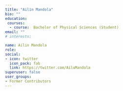 ```yaml
---
title: "Ailin Mandola"
bio: ""
education:
 courses:
  - course:  Bachelor of Physical Sciences (Student)
email: ""
# interests:

name: Ailin Mandola
role:
social:
- icon: twitter
  icon_pack: fab
  link: https://twitter.com/AiluMandola
superuser: false
user_groups:
- Former Contributors
---
```



